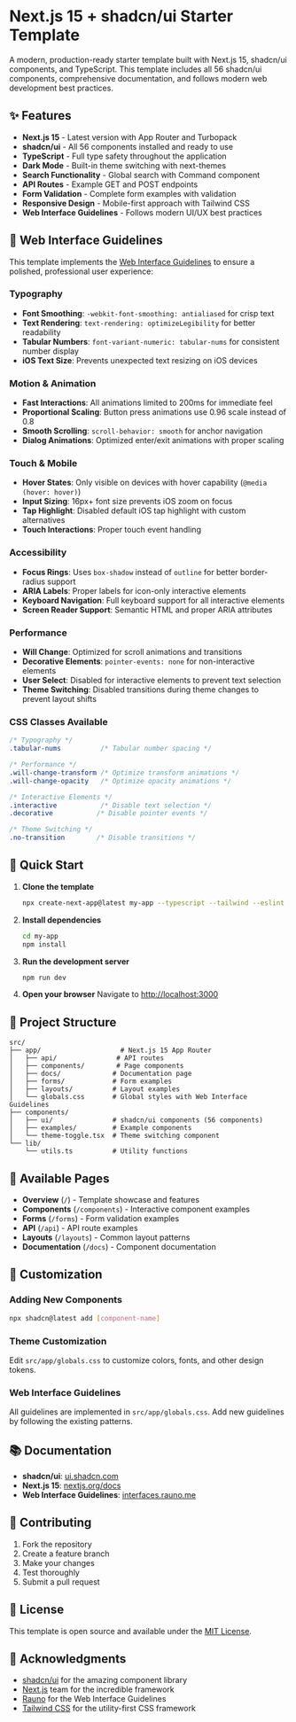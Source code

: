 # Next.js 15 + shadcn/ui Starter Template

A modern, production-ready starter template built with Next.js 15, shadcn/ui components, and TypeScript. This template includes all 56 shadcn/ui components, comprehensive documentation, and follows modern web development best practices.

## ✨ Features

- **Next.js 15** - Latest version with App Router and Turbopack
- **shadcn/ui** - All 56 components installed and ready to use
- **TypeScript** - Full type safety throughout the application
- **Dark Mode** - Built-in theme switching with next-themes
- **Search Functionality** - Global search with Command component
- **API Routes** - Example GET and POST endpoints
- **Form Validation** - Complete form examples with validation
- **Responsive Design** - Mobile-first approach with Tailwind CSS
- **Web Interface Guidelines** - Follows modern UI/UX best practices

## 🎯 Web Interface Guidelines

This template implements the [Web Interface Guidelines](https://interfaces.rauno.me/) to ensure a polished, professional user experience:

### Typography
- **Font Smoothing**: `-webkit-font-smoothing: antialiased` for crisp text
- **Text Rendering**: `text-rendering: optimizeLegibility` for better readability
- **Tabular Numbers**: `font-variant-numeric: tabular-nums` for consistent number display
- **iOS Text Size**: Prevents unexpected text resizing on iOS devices

### Motion & Animation
- **Fast Interactions**: All animations limited to 200ms for immediate feel
- **Proportional Scaling**: Button press animations use 0.96 scale instead of 0.8
- **Smooth Scrolling**: `scroll-behavior: smooth` for anchor navigation
- **Dialog Animations**: Optimized enter/exit animations with proper scaling

### Touch & Mobile
- **Hover States**: Only visible on devices with hover capability (`@media (hover: hover)`)
- **Input Sizing**: 16px+ font size prevents iOS zoom on focus
- **Tap Highlight**: Disabled default iOS tap highlight with custom alternatives
- **Touch Interactions**: Proper touch event handling

### Accessibility
- **Focus Rings**: Uses `box-shadow` instead of `outline` for better border-radius support
- **ARIA Labels**: Proper labels for icon-only interactive elements
- **Keyboard Navigation**: Full keyboard support for all interactive elements
- **Screen Reader Support**: Semantic HTML and proper ARIA attributes

### Performance
- **Will Change**: Optimized for scroll animations and transitions
- **Decorative Elements**: `pointer-events: none` for non-interactive elements
- **User Select**: Disabled for interactive elements to prevent text selection
- **Theme Switching**: Disabled transitions during theme changes to prevent layout shifts

### CSS Classes Available
```css
/* Typography */
.tabular-nums          /* Tabular number spacing */

/* Performance */
.will-change-transform /* Optimize transform animations */
.will-change-opacity   /* Optimize opacity animations */

/* Interactive Elements */
.interactive           /* Disable text selection */
.decorative           /* Disable pointer events */

/* Theme Switching */
.no-transition        /* Disable transitions */
```

## 🚀 Quick Start

1. **Clone the template**
   ```bash
   npx create-next-app@latest my-app --typescript --tailwind --eslint --app --src-dir --import-alias "@/*"
   ```

2. **Install dependencies**
   ```bash
   cd my-app
   npm install
   ```

3. **Run the development server**
   ```bash
   npm run dev
   ```

4. **Open your browser**
   Navigate to [http://localhost:3000](http://localhost:3000)

## 📁 Project Structure

```
src/
├── app/                    # Next.js 15 App Router
│   ├── api/               # API routes
│   ├── components/        # Page components
│   ├── docs/             # Documentation page
│   ├── forms/            # Form examples
│   ├── layouts/          # Layout examples
│   └── globals.css       # Global styles with Web Interface Guidelines
├── components/
│   ├── ui/               # shadcn/ui components (56 components)
│   ├── examples/         # Example components
│   └── theme-toggle.tsx  # Theme switching component
└── lib/
    └── utils.ts          # Utility functions
```

## 🎨 Available Pages

- **Overview** (`/`) - Template showcase and features
- **Components** (`/components`) - Interactive component examples
- **Forms** (`/forms`) - Form validation examples
- **API** (`/api`) - API route examples
- **Layouts** (`/layouts`) - Common layout patterns
- **Documentation** (`/docs`) - Component documentation

## 🔧 Customization

### Adding New Components
```bash
npx shadcn@latest add [component-name]
```

### Theme Customization
Edit `src/app/globals.css` to customize colors, fonts, and other design tokens.

### Web Interface Guidelines
All guidelines are implemented in `src/app/globals.css`. Add new guidelines by following the existing patterns.

## 📚 Documentation

- **shadcn/ui**: [ui.shadcn.com](https://ui.shadcn.com)
- **Next.js 15**: [nextjs.org/docs](https://nextjs.org/docs)
- **Web Interface Guidelines**: [interfaces.rauno.me](https://interfaces.rauno.me)

## 🤝 Contributing

1. Fork the repository
2. Create a feature branch
3. Make your changes
4. Test thoroughly
5. Submit a pull request

## 📄 License

This template is open source and available under the [MIT License](LICENSE).

## 🙏 Acknowledgments

- [shadcn/ui](https://ui.shadcn.com) for the amazing component library
- [Next.js](https://nextjs.org) team for the incredible framework
- [Rauno](https://interfaces.rauno.me) for the Web Interface Guidelines
- [Tailwind CSS](https://tailwindcss.com) for the utility-first CSS framework
